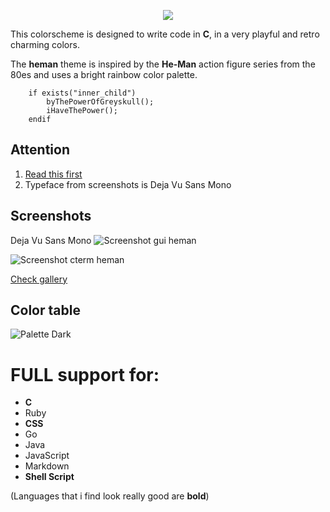 <p align="center"><img src="https://i.imgur.com/ASmLjWm.png"></p>

This colorscheme is designed to write code in **C**, in a very playful and retro charming colors.

The **heman** theme is inspired by
the **He-Man** action figure series from the 80es and uses a bright rainbow color palette.

```vim Script
    if exists("inner_child")
        byThePowerOfGreyskull();
        iHaveThePower();
    endif
```

Attention
---------

1. [Read this first](https://github.com/devnul1/heman/wiki/IMPORTANT)
2. Typeface from screenshots is Deja Vu Sans Mono

Screenshots
-----------
Deja Vu Sans Mono
![Screenshot gui heman](https://i.imgur.com/OWT10vT.png)

![Screenshot cterm heman](https://i.imgur.com/RrAPcrd.png)

[Check gallery](https://imgur.com/a/mRCKe)

Color table
-----------

![Palette Dark](https://i.imgur.com/BzyJpK5.jpg)


# FULL support for:
+ **C**
+ Ruby
+ **CSS**
+ Go
+ Java
+ JavaScript
+ Markdown
+ **Shell Script**

(Languages that i find look really good are **bold**)
